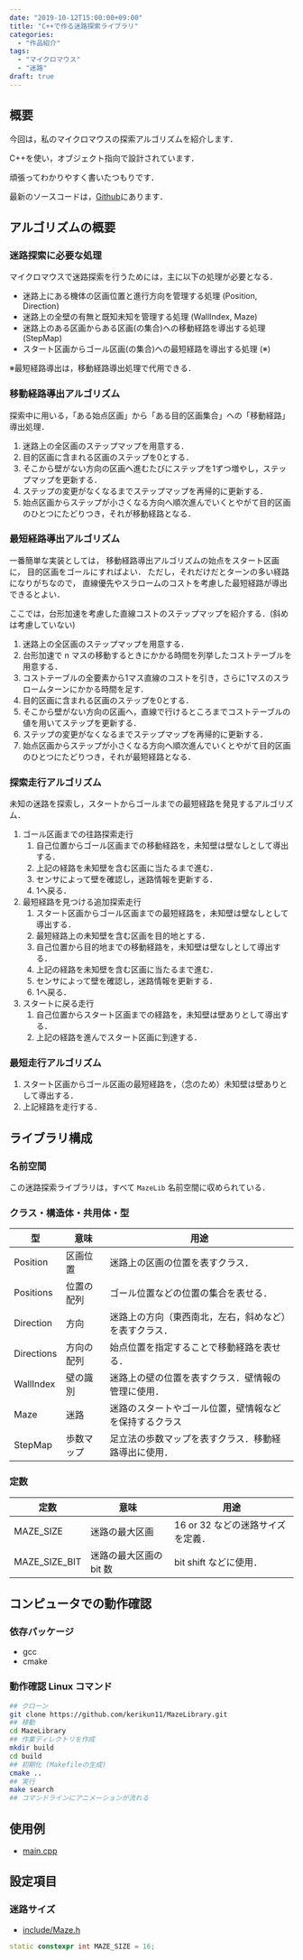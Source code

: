 ```yaml
---
date: "2019-10-12T15:00:00+09:00"
title: "C++で作る迷路探索ライブラリ"
categories:
  - "作品紹介"
tags:
  - "マイクロマウス"
  - "迷路"
draft: true
---
```


## 概要

今回は，私のマイクロマウスの探索アルゴリズムを紹介します．

C++を使い，オブジェクト指向で設計されています．

頑張ってわかりやすく書いたつもりです．

最新のソースコードは，[Github](https://github.com/kerikun11/MazeLibrary)にあります．

<!--more-->

## アルゴリズムの概要

### 迷路探索に必要な処理

マイクロマウスで迷路探索を行うためには，主に以下の処理が必要となる．

- 迷路上にある機体の区画位置と進行方向を管理する処理 (Position, Direction)
- 迷路上の全壁の有無と既知未知を管理する処理 (WallIndex, Maze)
- 迷路上のある区画からある区画(の集合)への移動経路を導出する処理 (StepMap)
- スタート区画からゴール区画(の集合)への最短経路を導出する処理 (※)

※最短経路導出は，移動経路導出処理で代用できる．

### 移動経路導出アルゴリズム

探索中に用いる，「ある始点区画」から「ある目的区画集合」への「移動経路」導出処理．

1. 迷路上の全区画のステップマップを用意する．
2. 目的区画に含まれる区画のステップを0とする．
3. そこから壁がない方向の区画へ進むたびにステップを1ずつ増やし，ステップマップを更新する．
4. ステップの変更がなくなるまでステップマップを再帰的に更新する．
5. 始点区画からステップが小さくなる方向へ順次進んでいくとやがて目的区画のひとつにたどりつき，それが移動経路となる．

### 最短経路導出アルゴリズム

一番簡単な実装としては，
移動経路導出アルゴリズムの始点をスタート区画に，
目的区画をゴールにすればよい．
ただし，それだけだとターンの多い経路になりがちなので，
直線優先やスラロームのコストを考慮した最短経路が導出できるとよい．

ここでは，台形加速を考慮した直線コストのステップマップを紹介する．(斜めは考慮していない)

1. 迷路上の全区画のステップマップを用意する．
2. 台形加速で n マスの移動するときにかかる時間を列挙したコストテーブルを用意する．
3. コストテーブルの全要素から1マス直線のコストを引き，さらに1マスのスラロームターンにかかる時間を足す．
4. 目的区画に含まれる区画のステップを0とする．
5. そこから壁がない方向の区画へ，直線で行けるところまでコストテーブルの値を用いてステップを更新する．
6. ステップの変更がなくなるまでステップマップを再帰的に更新する．
7. 始点区画からステップが小さくなる方向へ順次進んでいくとやがて目的区画のひとつにたどりつき，それが最短経路となる．

### 探索走行アルゴリズム

未知の迷路を探索し，スタートからゴールまでの最短経路を発見するアルゴリズム．

1. ゴール区画までの往路探索走行
   1. 自己位置からゴール区画までの移動経路を，未知壁は壁なしとして導出する．
   2. 上記の経路を未知壁を含む区画に当たるまで進む．
   3. センサによって壁を確認し，迷路情報を更新する．
   4. 1へ戻る．
2. 最短経路を見つける追加探索走行
   1. スタート区画からゴール区画までの最短経路を，未知壁は壁なしとして導出する．
   2. 最短経路上の未知壁を含む区画を目的地とする．
   3. 自己位置から目的地までの移動経路を，未知壁は壁なしとして導出する．
   4. 上記の経路を未知壁を含む区画に当たるまで進む．
   5. センサによって壁を確認し，迷路情報を更新する．
   6. 1へ戻る．
3. スタートに戻る走行
   1. 自己位置からスタート区画までの経路を，未知壁は壁ありとして導出する．
   2. 上記の経路を進んでスタート区画に到達する．

### 最短走行アルゴリズム

1. スタート区画からゴール区画の最短経路を，（念のため）未知壁は壁ありとして導出する．
2. 上記経路を走行する．

## ライブラリ構成

### 名前空間

この迷路探索ライブラリは，すべて `MazeLib` 名前空間に収められている．

### クラス・構造体・共用体・型

| 型         | 意味       | 用途                                                   |
| ---------- | ---------- | ------------------------------------------------------ |
| Position   | 区画位置   | 迷路上の区画の位置を表すクラス．                       |
| Positions  | 位置の配列 | ゴール位置などの位置の集合を表せる．                   |
| Direction  | 方向       | 迷路上の方向（東西南北，左右，斜めなど）を表すクラス． |
| Directions | 方向の配列 | 始点位置を指定することで移動経路を表せる．             |
| WallIndex  | 壁の識別   | 迷路上の壁の位置を表すクラス．壁情報の管理に使用．     |
| Maze       | 迷路       | 迷路のスタートやゴール位置，壁情報などを保持するクラス |
| StepMap    | 歩数マップ | 足立法の歩数マップを表すクラス．移動経路導出に使用．   |

### 定数

| 定数          | 意味                    | 用途                              |
| ------------- | ----------------------- | --------------------------------- |
| MAZE_SIZE     | 迷路の最大区画          | 16 or 32 などの迷路サイズを定義． |
| MAZE_SIZE_BIT | 迷路の最大区画の bit 数 | bit shift などに使用．            |

## コンピュータでの動作確認

### 依存パッケージ

- gcc
- cmake

### 動作確認 Linux コマンド

```sh
## クローン
git clone https://github.com/kerikun11/MazeLibrary.git
## 移動
cd MazeLibrary
## 作業ディレクトリを作成
mkdir build
cd build
## 初期化 (Makefileの生成)
cmake ..
## 実行
make search
## コマンドラインにアニメーションが流れる
```

## 使用例

- [main.cpp](https://github.com/kerikun11/MazeLibrary/tree/master/test_search/main.cpp)

## 設定項目

### 迷路サイズ

- [include/Maze.h](https://github.com/kerikun11/MazeLibrary/tree/master/include/Maze.h)

```cpp
static constexpr int MAZE_SIZE = 16;
```
